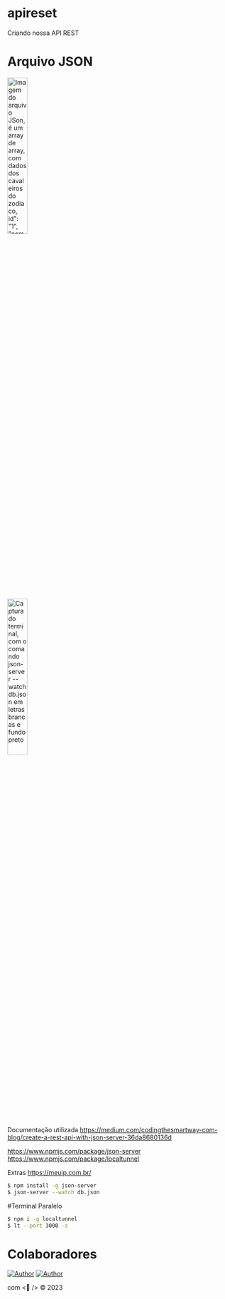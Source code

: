 # apireset

Criando nossa API REST

# Arquivo JSON
<div>
  <img 
    alt='Imagem do arquivo JSon, é um array de array, com dados dos cavaleiros do zodiaco, id": "1",    "name": "Mu", "constellation": "Áries", "classification": "Ouro" e "description"'
    src="https://github.com/nadiduno/https://github.com/nadiduno/apireset/blob/main/.github/ImgApp.png" 
    width="30%"
  >
  <br />
</div>

<div>
  <img 
    alt='Captura do terminal, com o comando json-server --watch db.json em letras brancas e fundo preto'
    src="https://github.com/nadiduno/https://github.com/nadiduno/apireset/blob/main/.github/ImgApp2.png" 
    width="30%"
  >
  <br />
</div>

Documentação utilizada
https://medium.com/codingthesmartway-com-blog/create-a-rest-api-with-json-server-36da8680136d

https://www.npmjs.com/package/json-server
https://www.npmjs.com/package/localtunnel

Extras
https://meuip.com.br/

```Bash
$ npm install -g json-server
$ json-server --watch db.json
```
#Terminal Paralelo

```Bash
$ npm i -g localtunnel
$ lt --port 3000 -s
```

# Colaboradores

[![Author](https://img.shields.io/badge/Dev-Barbara%20Nery-blueviolet%20)](https://www.linkedin.com/in/barbarafnery/)
[![Author](https://img.shields.io/badge/Dev-Nadi%20Duno-blueviolet%20)](https://www.linkedin.com/in/nadiduno/)

com <💜 /> © 2023